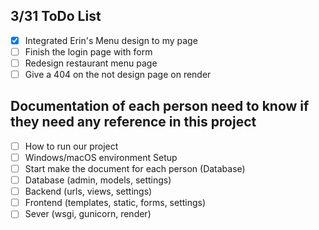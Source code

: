 ## 3/31 ToDo List
- [x] Integrated Erin's Menu design to my page
- [ ] Finish the login page with form
- [ ] Redesign restaurant menu page
- [ ] Give a 404 on the not design page on render
## Documentation of each person need to know if they need any reference in this project
- [ ] How to run our project
- [ ] Windows/macOS environment Setup
- [ ] Start make the document for each person (Database)
- [ ] Database (admin, models, settings)
- [ ] Backend (urls, views, settings)
- [ ] Frontend (templates, static, forms, settings)
- [ ] Sever (wsgi, gunicorn, render)
